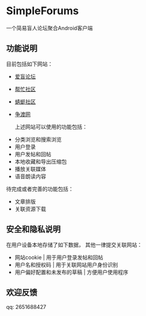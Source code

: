 # SimpleForums
一个简易盲人论坛聚合Android客户端

## 功能说明

  目前包括如下网站：

- [爱盲论坛](https://www.aimang.net/)
- [帮忙社区](http://bbs.abm365.cn/)
- [蜻蜓社区](https://www.qt.hk/)
- [争渡网](https://www.zd.hk/)

  上述网站可以使用的功能包括：

* 分类浏览和搜索浏览
* 用户登录
* 用户发帖和回帖
* 本地收藏和导出压缩包
* 播放关联媒体
* 语音朗读内容

待完成或者完善的功能包括：

* 文章排版
* 关联资源下载

## 安全和隐私说明

  在用户设备本地存储了如下数据， 其他一律提交关联网站：

* 网站cookie | 用于用户登录发帖和回帖
* 用户名和授权码 | 用于关联网站用户身份识别
* 用户偏好配置和未发布的草稿 | 方便用户使用程序

## 欢迎反馈

qq: 2651688427
